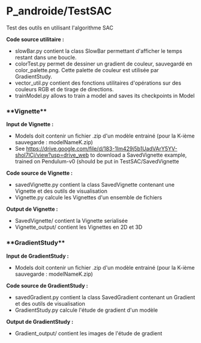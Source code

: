 # P_androide/TestSAC
Test des outils en utilisant l'algorithme SAC

**Code source utilitaire :**
* slowBar.py contient la class SlowBar permettant d'afficher le temps restant dans une boucle.
* colorTest.py permet de dessiner un gradient de couleur, sauvegardé en color_palette.png. Cette palette de couleur est utilisée par GradientStudy.
* vector_util.py contient des fonctions utilitaires d'opérations sur des couleurs RGB et de tirage de directions.
* trainModel.py allows to train a model and saves its checkpoints in Model

<h3>**Vignette**</h3>

**Input de Vignette :**
* Models doit contenir un fichier .zip d'un modèle entrainé (pour la K-ième sauvegarde : modelNameK.zip)
* See https://drive.google.com/file/d/183-1Im429j5b1UadVArY5YV-shol7lCj/view?usp=drive_web to download a SavedVignette example, trained on Pendulum-v0 (should be put in TestSAC/SavedVignette

**Code source de Vignette :**
* savedVignette.py contient la class SavedVignette contenant une Vignette et des outils de visualisation
* Vignette.py calcule les Vignettes d'un ensemble de fichiers

**Output de Vignette :**
* SavedVignette/ contient la Vignette serialisée
* Vignette_output/ contient les Vignettes en 2D et 3D

<h3>**GradientStudy**</h3>

**Input de GradientStudy :**
* Models doit contenir un fichier .zip d'un modèle entrainé (pour la K-ième sauvegarde : modelNameK.zip)

**Code source de GradientStudy :**
* savedGradient.py contient la class SavedGradient contenant un Gradient et des outils de visualisation
* GradientStudy.py calcule l'étude de gradient d'un modèle

**Output de GradientStudy :**
* Gradient_output/ contient les images de l'étude de gradient
